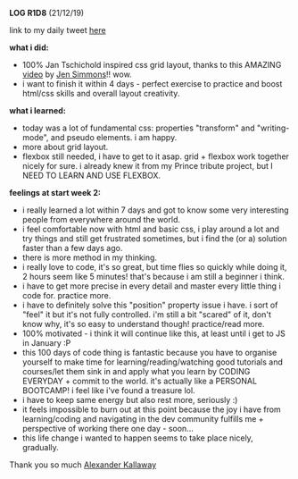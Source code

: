 **LOG R1D8** (21/12/19)

link to my daily tweet [here](https://twitter.com/Nightcoder2/status/1208611647545368577)

**what i did:**
- 100% Jan Tschichold inspired css grid layout, thanks to this AMAZING [video](https://www.youtube.com/watch?v=OxrsO4aIjyc) 
by [Jen Simmons](https://twitter.com/jensimmons)!! wow.
- i want to finish it within 4 days - perfect exercise to practice and boost html/css skills and overall layout creativity.

**what i learned:**
- today was a lot of fundamental css: properties "transform" and "writing-mode", and pseudo elements. i am happy. 
- more about grid layout.
- flexbox still needed, i have to get to it asap. grid + flexbox work together nicely for sure. i
already knew it from my Prince tribute project, but I NEED TO LEARN AND USE FLEXBOX.

**feelings at start week 2:**
- i really learned a lot within 7 days and got to know some very interesting people from everywhere around the world.
- i feel comfortable now with html and basic css, i play around a lot and try things and still get frustrated sometimes, 
but i find the (or a) solution faster than a few days ago. 
- there is more method in my thinking.
- i really love to code, it's so great, but time flies so quickly while doing it, 2 hours seem like 5 minutes! 
that's because i am still a beginner i think.
- i have to get more precise in every detail and master every little thing i code for. practice more.
- i have to definitely solve this "position" property issue i have. i sort of "feel" it but it's not fully controlled. 
i'm still a bit "scared" of it, don't know why, it's so easy to understand though! practice/read more.
- 100% motivated - i think it will continue like this, at least until i get to JS in January :P
- this 100 days of code thing is fantastic because you have to organise yourself to make time for learning/reading/watching good tutorials and courses/let them sink in and apply what you learn by CODING EVERYDAY + commit to the world. 
it's actually like a PERSONAL BOOTCAMP! i feel like i've found a treasure lol. 
- i have to keep same energy but also rest more, seriously :) 
- it feels impossible to burn out at this point because the joy i have from learning/coding and navigating in the dev community fulfills me + perspective of working there one day - soon... 
- this life change i wanted to happen seems to take place nicely, gradually.

Thank you so much [Alexander Kallaway](https://www.youtube.com/watch?v=z_mzJnk31Cg)
